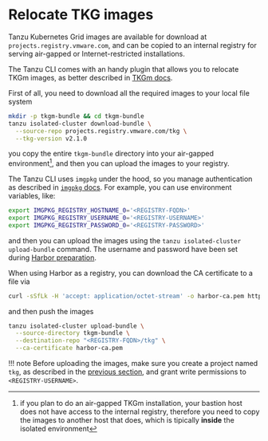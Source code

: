 # Relocate TKG images

Tanzu Kubernetes Grid images are available for download at `projects.registry.vmware.com`,
and can be copied to an internal registry for serving air-gapped or Internet-restricted installations.

The Tanzu CLI comes with an handy plugin that allows you to relocate TKGm images,
as better described in [TKGm docs](https://docs.vmware.com/en/VMware-Tanzu-Kubernetes-Grid/2.1/tkg-deploy-mc-21/mgmt-reqs-prep-offline.html).

First of all, you need to download all the required images to your local file system

```sh
mkdir -p tkgm-bundle && cd tkgm-bundle
tanzu isolated-cluster download-bundle \
  --source-repo projects.registry.vmware.com/tkg \
  --tkg-version v2.1.0
```

you copy the entire `tkgm-bundle` directory into your air-gapped environment[^1],
and then you can upload the images to your registry.

[^1]: if you plan to do an air-gapped TKGm installation, your bastion host does not have access to the internal registry,
therefore you need to copy the images to another host that does, which is tipically __inside__ the isolated environment

The Tanzu CLI uses `imgpkg` under the hood, so you manage authentication as described in [`imgpkg` docs](https://carvel.dev/imgpkg/docs/v0.34.0/auth/).
For example, you can use environment variables, like:

```sh
export IMGPKG_REGISTRY_HOSTNAME_0='<REGISTRY-FQDN>'
export IMGPKG_REGISTRY_USERNAME_0='<REGISTRY-USERNAME>'
export IMGPKG_REGISTRY_PASSWORD_0='<REGISTRY-PASSWORD>'
```

and then you can upload the images using the `tanzu isolated-cluster upload-bundle` command.
The username and password have been set during [Harbor preparation](registry.md#configure-users).

When using Harbor as a registry, you can download the CA certificate to a file via

```sh
curl -sSfLk -H 'accept: application/octet-stream' -o harbor-ca.pem https://<REGISTRY-FQDN>/api/v2.0/systeminfo/getcert
```

and then push the images

```sh
tanzu isolated-cluster upload-bundle \
  --source-directory tkgm-bundle \
  --destination-repo "<REGISTRY-FQDN>/tkg" \
  --ca-certificate harbor-ca.pem
```

!!! note
    Before uploading the images, make sure you create a project named `tkg`,
    as described in the [previous section](./registry.md#configure-tkg-project),
    and grant write permissions to `<REGISTRY-USERNAME>`.
